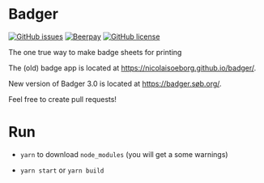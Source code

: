 Badger
=============
[![GitHub issues](https://img.shields.io/github/issues/NicolaiSoeborg/badger.svg)](https://github.com/NicolaiSoeborg/badger/issues)
[![Beerpay](https://beerpay.io/NicolaiSoeborg/badger/badge.svg?style=flat)](https://beerpay.io/NicolaiSoeborg/badger)
[![GitHub license](https://img.shields.io/badge/license-MIT-blue.svg)](https://raw.githubusercontent.com/NicolaiSoeborg/badger/master/LICENSE)

The one true way to make badge sheets for printing

The (old) badge app is located at <https://nicolaisoeborg.github.io/badger/>.

New version of Badger 3.0 is located at <https://badger.søb.org/>.

Feel free to create pull requests!

# Run

 * `yarn` to download `node_modules` (you will get a some warnings)

 * `yarn start` or `yarn build`
